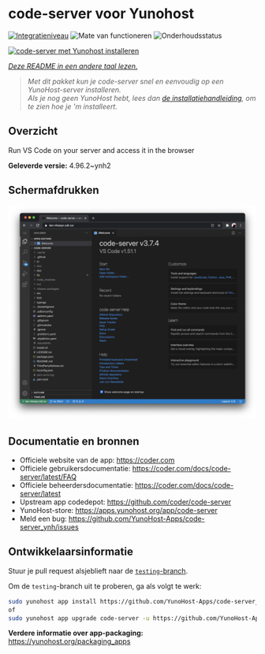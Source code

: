 <!--
NB: Deze README is automatisch gegenereerd door <https://github.com/YunoHost/apps/tree/master/tools/readme_generator>
Hij mag NIET handmatig aangepast worden.
-->

# code-server voor Yunohost

[![Integratieniveau](https://apps.yunohost.org/badge/integration/code-server)](https://ci-apps.yunohost.org/ci/apps/code-server/)
![Mate van functioneren](https://apps.yunohost.org/badge/state/code-server)
![Onderhoudsstatus](https://apps.yunohost.org/badge/maintained/code-server)

[![code-server met Yunohost installeren](https://install-app.yunohost.org/install-with-yunohost.svg)](https://install-app.yunohost.org/?app=code-server)

*[Deze README in een andere taal lezen.](./ALL_README.md)*

> *Met dit pakket kun je code-server snel en eenvoudig op een YunoHost-server installeren.*  
> *Als je nog geen YunoHost hebt, lees dan [de installatiehandleiding](https://yunohost.org/install), om te zien hoe je 'm installeert.*

## Overzicht

Run VS Code on your server and access it in the browser


**Geleverde versie:** 4.96.2~ynh2

## Schermafdrukken

![Schermafdrukken van code-server](./doc/screenshots/screenshot.png)

## Documentatie en bronnen

- Officiele website van de app: <https://coder.com>
- Officiele gebruikersdocumentatie: <https://coder.com/docs/code-server/latest/FAQ>
- Officiele beheerdersdocumentatie: <https://coder.com/docs/code-server/latest>
- Upstream app codedepot: <https://github.com/coder/code-server>
- YunoHost-store: <https://apps.yunohost.org/app/code-server>
- Meld een bug: <https://github.com/YunoHost-Apps/code-server_ynh/issues>

## Ontwikkelaarsinformatie

Stuur je pull request alsjeblieft naar de [`testing`-branch](https://github.com/YunoHost-Apps/code-server_ynh/tree/testing).

Om de `testing`-branch uit te proberen, ga als volgt te werk:

```bash
sudo yunohost app install https://github.com/YunoHost-Apps/code-server_ynh/tree/testing --debug
of
sudo yunohost app upgrade code-server -u https://github.com/YunoHost-Apps/code-server_ynh/tree/testing --debug
```

**Verdere informatie over app-packaging:** <https://yunohost.org/packaging_apps>
